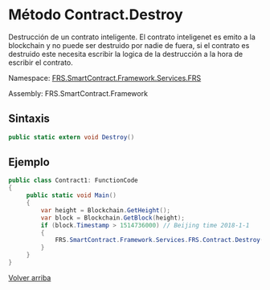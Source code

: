 # Método Contract.Destroy

Destrucción de un contrato inteligente. El contrato inteligenet es emito a la blockchain y no puede ser destruido por nadie de fuera, si el contrato es destruido este necesita escribir la logica de la destrucción a la hora de escribir el contrato.


Namespace: [FRS.SmartContract.Framework.Services.FRS](../../FRS.md)

Assembly: FRS.SmartContract.Framework

## Sintaxis

```c#
public static extern void Destroy()
```

## Ejemplo

```c#
public class Contract1: FunctionCode
{
     public static void Main()
     {
         var height = Blockchain.GetHeight();
         var block = Blockchain.GetBlock(height);
         if (block.Timestamp > 1514736000) // Beijing time 2018-1-1
         {
             FRS.SmartContract.Framework.Services.FRS.Contract.Destroy();
         }
     }
}
```



[Volver arriba](../Account.md)
